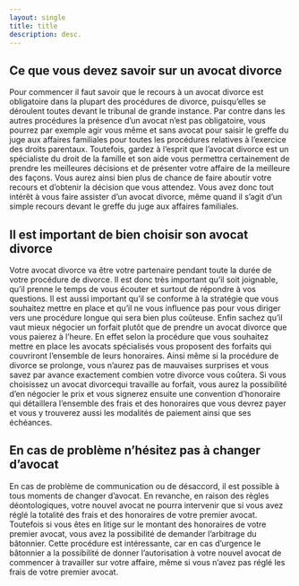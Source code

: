 ```yaml
---
layout: single
title: title
description: desc.
---
```

## Ce que vous devez savoir sur un avocat divorce
Pour commencer il faut savoir que le recours à un avocat divorce est obligatoire dans la plupart des procédures de divorce, puisqu’elles se déroulent toutes devant le tribunal de grande instance. Par contre dans les autres procédures la présence d’un avocat n’est pas obligatoire, vous pourrez par exemple agir vous même et sans avocat pour saisir le greffe du juge aux affaires familiales pour toutes les procédures relatives à l’exercice des droits parentaux.
Toutefois, gardez à l’esprit que l’avocat divorce est un spécialiste du droit de la famille et son aide vous permettra certainement de prendre les meilleures décisions et de présenter votre affaire de la meilleure des façons. Vous aurez ainsi bien plus de chance de faire aboutir votre recours et d’obtenir la décision que vous attendez. Vous avez donc tout intérêt à vous faire assister d’un avocat divorce, même quand il s’agit d’un simple recours devant le greffe du juge aux affaires familiales.
## Il est important de bien choisir son avocat divorce
Votre avocat divorce va être votre partenaire pendant toute la durée de votre procédure de divorce. Il est donc très important qu’il soit joignable, qu’il prenne le temps de vous écouter et surtout de répondre à vos questions. Il est aussi important qu’il se conforme à la stratégie que vous souhaitez mettre en place et qu’il ne vous influence pas pour vous diriger vers une procédure longue qui sera bien plus coûteuse.
Enfin sachez qu’il vaut mieux négocier un forfait plutôt que de prendre un avocat divorce que vous paierez à l’heure. En effet selon la procédure que vous souhaitez mettre en place les avocats spécialisés vous proposent des forfaits qui couvriront l’ensemble de leurs honoraires. Ainsi même si la procédure de divorce se prolonge, vous n’aurez pas de mauvaises surprises et vous savez par avance exactement combien votre divorce vous coûtera. Si vous choisissez un avocat divorcequi travaille au forfait, vous aurez la possibilité d’en négocier le prix et vous signerez ensuite une convention d’honoraire qui détaillera l’ensemble des frais et des honoraires que vous devrez payer et vous y trouverez aussi les modalités de paiement ainsi que ses échéances.
## En cas de problème n’hésitez pas à changer d’avocat
En cas de problème de communication ou de désaccord, il est possible à tous moments de changer d’avocat. En revanche, en raison des règles déontologiques, votre nouvel avocat ne pourra intervenir que si vous avez réglé la totalité des frais et des honoraires de votre premier avocat. Toutefois si vous êtes en litige sur le montant des honoraires de votre premier avocat, vous avez la possibilité de demander l’arbitrage du bâtonnier. Cette procédure est intéressante, car en cas d’urgence le bâtonnier a la possibilité de donner l’autorisation à votre nouvel avocat de commencer à travailler sur votre affaire, même si vous n’avez pas réglé les frais de votre premier avocat.
